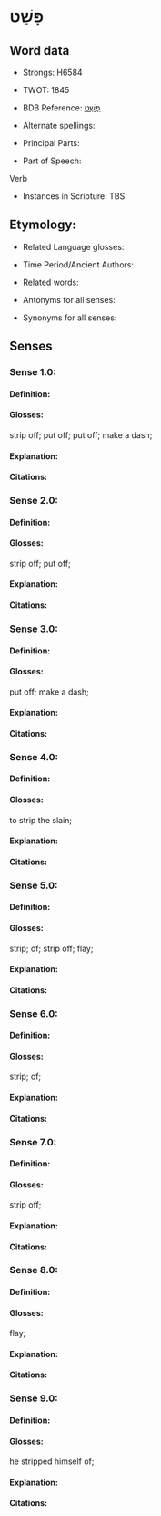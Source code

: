 # פָּשַׁט

<!-- Status: S2="NeedsEdits" -->
<!-- Lexica used for edits:   -->

## Word data

* Strongs: H6584

* TWOT: 1845

* BDB Reference: [פָּשַׁט](rc://en/bdb/dict/q.dx.aa)

* Alternate spellings:

* Principal Parts:

* Part of Speech:

Verb

* Instances in Scripture: TBS

## Etymology:

* Related Language glosses:

* Time Period/Ancient Authors:

* Related words:

* Antonyms for all senses:

* Synonyms for all senses:

## Senses

### Sense 1.0:

#### Definition:

#### Glosses:

strip off; put off; put off; make a dash; 

#### Explanation:

#### Citations:



### Sense 2.0:

#### Definition:

#### Glosses:

strip off; put off; 

#### Explanation:

#### Citations:



### Sense 3.0:

#### Definition:

#### Glosses:

put off; make a dash; 

#### Explanation:

#### Citations:



### Sense 4.0:

#### Definition:

#### Glosses:

to strip the slain; 

#### Explanation:

#### Citations:



### Sense 5.0:

#### Definition:

#### Glosses:

strip; of; strip off; flay; 

#### Explanation:

#### Citations:



### Sense 6.0:

#### Definition:

#### Glosses:

strip; of; 

#### Explanation:

#### Citations:



### Sense 7.0:

#### Definition:

#### Glosses:

strip off; 

#### Explanation:

#### Citations:



### Sense 8.0:

#### Definition:

#### Glosses:

flay; 

#### Explanation:

#### Citations:



### Sense 9.0:

#### Definition:

#### Glosses:

he stripped himself of; 

#### Explanation:

#### Citations:



